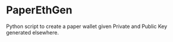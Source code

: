 # PaperEthGen
Python script to create a paper wallet given Private and Public Key generated elsewhere.

